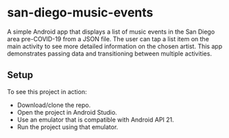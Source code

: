 # san-diego-music-events
A simple Android app that displays a list of music events in the San Diego area pre-COVID-19 from a JSON file. The user can tap a list item on the main activity to see more detailed information on the chosen artist. This app demonstrates passing data and transitioning between multiple activities.

## Setup
To see this project in action:
* Download/clone the repo.
* Open the project in Android Studio.
* Use an emulator that is compatible with Android API 21.
* Run the project using that emulator.
